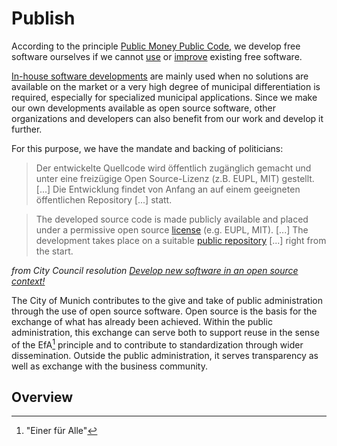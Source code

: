 <script setup>
import TagTile from ".vitepress/components/TagTile.vue";
</script>

# Publish

According to the principle [Public Money Public Code](https://publiccode.eu/en/), we develop free software ourselves if we cannot [use](./use) or [improve](./improve) existing free software.

[In-house software developments](in-house-development) are mainly used when no solutions are available on the market or a very high degree of municipal differentiation is required, especially for specialized municipal applications.
Since we make our own developments available as open source software, other organizations and developers can also benefit from our work and develop it further.

For this purpose, we have the mandate and backing of politicians:

> Der entwickelte Quellcode wird öffentlich zugänglich gemacht und unter eine freizügige Open Source-Lizenz (z.B. EUPL, MIT) gestellt. [...]
> Die Entwicklung findet von Anfang an auf einem geeigneten öffentlichen Repository [...] statt.

> The developed source code is made publicly available and placed under a permissive open source [license](./licenses) (e.g. EUPL, MIT). [...]
> The development takes place on a suitable [public repository](./repositories) [...] right from the start.

_from City Council resolution [Develop new software in an open source context!](https://risi.muenchen.de/risi/antrag/detail/6289779)_

The City of Munich contributes to the give and take of public administration through the use of open source software.
Open source is the basis for the exchange of what has already been achieved.
Within the public administration, this exchange can serve both to support reuse in the sense of the EfA[^efa] principle and to contribute to standardization through wider dissemination.
Outside the public administration, it serves transparency as well as exchange with the business community.


## Overview

<ClientOnly>
<TagTile
:available-tags="['eigenentwicklung']"
:exclude="['archive']"
show-tags
show-excerpt
/>
</ClientOnly>

[^efa]: "Einer für Alle"
